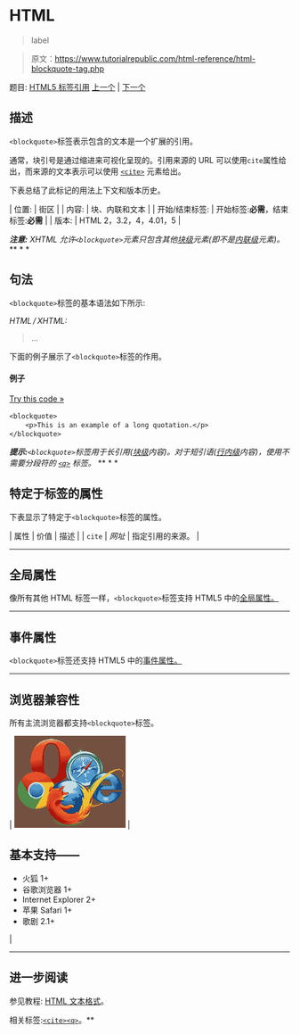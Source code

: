 # HTML

> label

> 原文：<https://www.tutorialrepublic.com/html-reference/html-blockquote-tag.php>

题目: [HTML5 标签引用](html5-tags.php) [上一个](html-big-tag.php) | [下一个](html-body-tag.php)

## 描述

`<blockquote>`标签表示包含的文本是一个扩展的引用。

通常，块引号是通过缩进来可视化呈现的。引用来源的 URL 可以使用`cite`属性给出，而来源的文本表示可以使用 [`<cite>`](html-cite-tag.php) 元素给出。

下表总结了此标记的用法上下文和版本历史。

| 位置: | 街区 |
| 内容: | 块、内联和文本 |
| 开始/结束标签: | 开始标签:**必需**，结束标签:**必需** |
| 版本: | HTML 2，3.2，4，4.01，5 |

 ***注意:** XHTML 允许`<blockquote>`元素只包含其他[块级](../css-tutorial/css-visual-formatting.php#block-level)元素(即不是[内联级](../css-tutorial/css-visual-formatting.php#inline-level)元素)。*  ** * *

## 句法

`<blockquote>`标签的基本语法如下所示:

*HTML / XHTML:* <blockquote cite="*URL*"> ... </blockquote>

下面的例子展示了`<blockquote>`标签的作用。

#### 例子

[Try this code »](../codelab.php?topic=html&file=blockquote-tag "Try this code using online Editor")

```
<blockquote>
    <p>This is an example of a long quotation.</p>
</blockquote>
```

 ***提示:**`<blockquote>`标签用于长引用([块级](../css-tutorial/css-visual-formatting.php#block-level)内容)。对于短引语([行内级](../css-tutorial/css-visual-formatting.php#inline-level)内容)，使用不需要分段符的 [`<q>`](html-q-tag.php) 标签。*  ** * *

## 特定于标签的属性

下表显示了特定于`<blockquote>`标签的属性。

| 属性 | 价值 | 描述 |
| `cite` | *网址* | 指定引用的来源。 |

* * *

## 全局属性

像所有其他 HTML 标签一样，`<blockquote>`标签支持 HTML5 中的[全局属性。](html5-global-attributes.php)

* * *

## 事件属性

`<blockquote>`标签还支持 HTML5 中的[事件属性。](html5-event-attributes.php)

* * *

## 浏览器兼容性

所有主流浏览器都支持`<blockquote>`标签。

| ![Browsers Icon](img/e9331123c77668c1832e541c2fca1002.png) | 

## 基本支持——

*   火狐 1+
*   谷歌浏览器 1+
*   Internet Explorer 2+
*   苹果 Safari 1+
*   歌剧 2.1+

 |

* * *

## 进一步阅读

参见教程: [HTML 文本格式](../html-tutorial/html-text-formatting.php)。

相关标签:[`<cite>`](html-cite-tag.php)[`<q>`](html-q-tag.php)。**